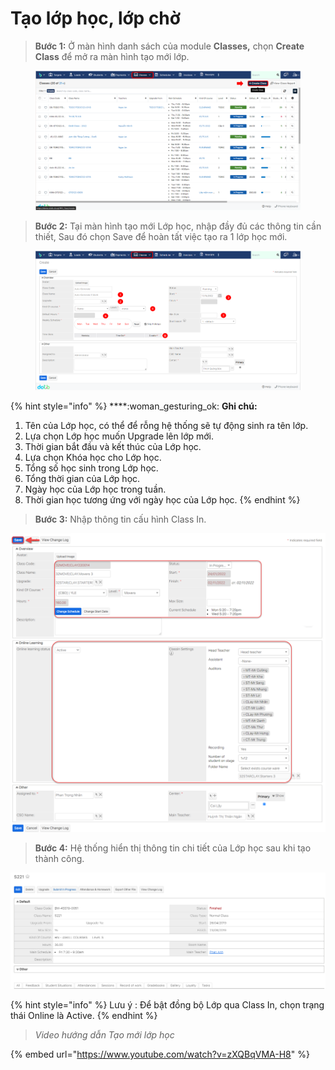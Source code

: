 # Tạo lớp học, lớp chờ

> **Bước 1:** Ở màn hình danh sách của module **Classes,** chọn **Create Class** để mở ra màn hình tạo mới lớp.

<figure><img src="../../.gitbook/assets/image (22).png" alt=""><figcaption></figcaption></figure>

> **Bước 2:** Tại màn hình tạo mới Lớp học, nhập đầy đủ các thông tin cần thiết, Sau đó chọn Save để hoàn tất việc tạo ra 1 lớp học mới.

<figure><img src="../../.gitbook/assets/image (20).png" alt=""><figcaption></figcaption></figure>

{% hint style="info" %}
****:woman\_gesturing\_ok: **Ghi chú:**

1. Tên của Lớp học, có thể để rỗng hệ thống sẽ tự động sinh ra tên lớp.
2. Lựa chọn Lớp học muốn Upgrade lên lớp mới.
3. Thời gian bắt đầu và kết thúc của Lớp học.
4. Lựa chọn Khóa học cho Lớp học.
5. Tổng số học sinh trong Lớp học.
6. Tổng thời gian của Lớp học.
7. Ngày học của Lớp học trong tuần.
8. Thời gian học tương ứng với ngày học của Lớp học.
{% endhint %}

> **Bước 3:** Nhập thông tin cấu hình Class In.

![](<../../.gitbook/assets/Class 1.png>)

> **Bước 4:** Hệ thống hiển thị thông tin chi tiết của Lớp học sau khi tạo thành công.

![](../../.gitbook/assets/TaoLop3.png)

{% hint style="info" %}
Lưu ý : Để bật đồng bộ Lớp qua Class In, chọn trạng thái Online là Active.
{% endhint %}

> _Video hướng dẫn Tạo mới lớp học_

{% embed url="https://www.youtube.com/watch?v=zXQBqVMA-H8" %}
